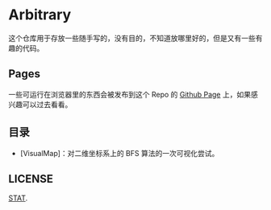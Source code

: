 # Arbitrary

这个仓库用于存放一些随手写的，没有目的，不知道放哪里好的，但是又有一些有趣的代码。

## Pages

一些可运行在浏览器里的东西会被发布到这个 Repo 的 [Github Page](gh-page) 上，如果感兴趣可以过去看看。

## 目录

- [VisualMap]：对二维坐标系上的 BFS 算法的一次可视化尝试。

## LICENSE

[STAT][license].

[gh-page]: https://7sdream.github.io/arbitrary/
[license]: https://github.com/7sDream/arbitrary/blob/master/LICENSE
